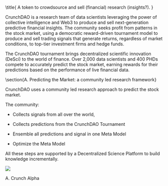 \title{
A token to crowdsource and sell (financial) research (insights?).
}

CrunchDAO is a research team of data scientists leveraging the power of collective intelligence and Web3 to produce and sell next-generation predictive financial insights. The community seeks profit from patterns in the stock market, using a democratic reward-driven tournament model to produce and sell trading signals that generate returns, regardless of market conditions, to top-tier investment firms and hedge funds.

The CrunchDAO tournament brings decentralized scientific innovation (DeSci) to the world of finance. Over 2,000 data scientists and 400 PHDs compete to accurately predict the stock market, earning rewards for their predictions based on the performance of live financial data.

\section{A. Predicting the Market: a community led research framework}

CrunchDAO uses a community led research approach to predict the stock market.

The community:

- Collects signals from all over the world,

- Collects predictions from the CrunchDAO Tournament

- Ensemble all predictions and signal in one Meta Model

- Optimize the Meta Model

All these steps are supported by a Decentralized Science Platform to build knowledge incrementally.

![](proposals/826f4509-2c90-4777-8615-b83524b8c10d/paper/figures.md/1.jpeg)

A. Crunch Alpha